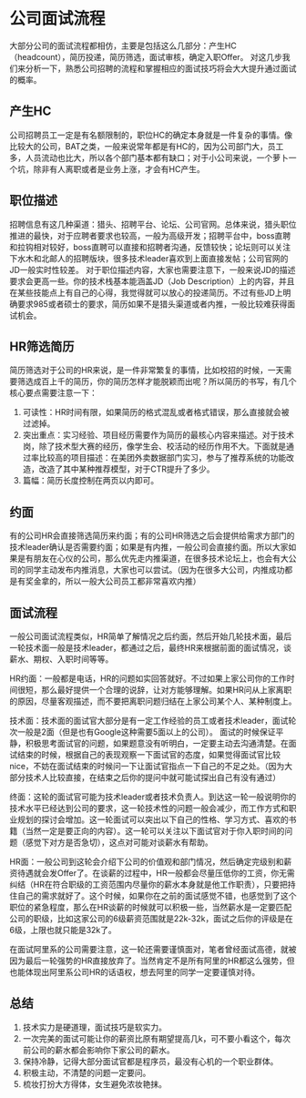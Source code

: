 # 公司面试流程

大部分公司的面试流程都相仿，主要是包括这么几部分：产生HC（headcount），简历投递，简历筛选，面试审核，确定入职Offer。
对这几步我们来分析一下，熟悉公司招聘的流程和掌握相应的面试技巧将会大大提升通过面试的概率。

## 产生HC
公司招聘员工一定是有名额限制的，职位HC的确定本身就是一件复杂的事情。像比较大的公司，BAT之类，一般来说常年都是有HC的，因为公司部门大，员工多，人员流动也比大，所以各个部门基本都有缺口；对于小公司来说，一个萝卜一个坑，除非有人离职或者是业务上涨，才会有HC产生。

## 职位描述
招聘信息有这几种渠道：猎头、招聘平台、论坛、公司官网。总体来说，猎头职位推进的最快，对于应聘者要求也较高，一般为高级开发；招聘平台中，boss直聘和拉钩相对较好，boss直聘可以直接和招聘者沟通，反馈较快；论坛则可以关注下水木和北邮人的招聘版块，很多技术leader喜欢到上面直接发帖；公司官网的JD一般实时性较差。
对于职位描述内容，大家也需要注意下，一般来说JD的描述要求会更高一些。你的技术栈基本能涵盖JD（Job Description）上的内容，并且在某些技能点上有自己的心得，我觉得就可以放心的投递简历。不过有些JD上明确要求985或者硕士的要求，简历如果不是猎头渠道或者内推，一般比较难获得面试机会。


## HR筛选简历
简历筛选对于公司的HR来说，是一件非常繁复的事情，比如校招的时候，一天需要筛选成百上千的简历，你的简历怎样才能脱颖而出呢？所以简历的书写，有几个核心要点需要注意一下：

1. 可读性：HR时间有限，如果简历的格式混乱或者格式错误，那么直接就会被过滤掉。
2. 突出重点：实习经验、项目经历需要作为简历的最核心内容来描述。对于技术岗，除了技术型大赛的经历，像学生会、校活动的经历作用不大。下面就是通过率比较高的项目描述：在美团外卖数据部门实习，参与了推荐系统的功能改造，改造了其中某种推荐模型，对于CTR提升了多少。
3. 篇幅：简历长度控制在两页以内即可。

## 约面
有的公司HR会直接筛选简历来约面；有的公司HR筛选之后会提供给需求方部门的技术leader确认是否需要约面；如果是有内推，一般公司会直接约面。所以大家如果是有朋友在心仪的公司，那么优先走内推渠道，在很多技术论坛上，也会有大公司的同学主动发布内推消息，大家也可以尝试。（因为在很多大公司，内推成功都是有奖金拿的，所以一般大公司员工都非常喜欢内推）


## 面试流程
一般公司面试流程类似，HR简单了解情况之后约面，然后开始几轮技术面，最后一轮技术面一般是技术leader，都通过之后，最终HR来根据前面的面试情况，谈薪水、期权、入职时间等等。

HR约面：一般都是电话，HR的问题如实回答就好。不过如果上家公司你的工作时间很短，那么最好提供一个合理的说辞，让对方能够理解。如果HR问从上家离职的原因，尽量客观描述，而不要把离职问题归结在上家公司某个人、某种制度上。

技术面：技术面的面试官大部分是有一定工作经验的员工或者技术leader，面试轮次一般是2面（但是也有Google这种需要5面以上的公司）。
面试的时候保证平静，积极思考面试官的问题，如果题意没有听明白，一定要主动去沟通清楚。在面试结束的时候，根据自己的表现观察一下面试官的态度，如果觉得面试官比较nice，不妨在面试结束的时候问一下让面试官指点一下自己的不足之处。（因为大部分技术人比较直接，在结束之后你的提问中就可能试探出自己有没有通过）

终面：这轮的面试官可能为技术leader或者技术负责人。到达这一轮一般说明你的技术水平已经达到公司的要求，这一轮技术性的问题一般会减少，而工作方式和职业规划的探讨会增加。这一轮面试可以突出以下自己的性格、学习方式、喜欢的书籍（当然一定是要正向的内容）。这一轮可以关注以下面试官对于你入职时间的问题（感觉下对方是否急切），这点对可能对谈薪水有帮助。

HR面：一般公司到这轮会介绍下公司的价值观和部门情况，然后确定完级别和薪资待遇就会发Offer了。在谈薪的过程中，HR一般都会尽量压低你的工资，你无需纠结（HR在符合职级的工资范围内尽量你的薪水本身就是他工作职责），只要把持住自己的需求就好了。这个时候，如果你在之前的面试感觉不错，也感觉到了这个职位的紧急程度，那么在HR谈薪的时候就可以积极一些，当然薪水是一定要匹配公司的职级，比如这家公司的6级薪资范围就是22k-32k，面试之后你的评级是在6级，上限也就只能是32k了。

在面试阿里系的公司需要注意，这一轮还需要谨慎面对，笔者曾经面试高德，就被因为最后一轮强势的HR直接放弃了。当然肯定不是所有阿里的HR都这么强势，但也能体现出阿里系公司HR的话语权，想去阿里的同学一定要谨慎对待。

## 总结

1. 技术实力是硬道理，面试技巧是软实力。
2. 一次完美的面试可能让你的薪资比原有期望提高几k，可不要小看这个，每次前公司的薪水都会影响你下家公司的薪水。
3. 保持冷静，记得大部分面试官都是程序员，最没有心机的一个职业群体。
4. 积极主动，不清楚的问题一定要问。
5. 梳妆打扮大方得体，女生避免浓妆艳抹。
